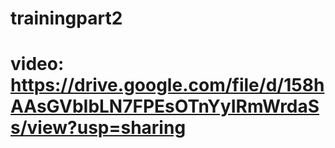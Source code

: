 # trainingpart2
# video: https://drive.google.com/file/d/158hAAsGVbIbLN7FPEsOTnYyIRmWrdaSs/view?usp=sharing
